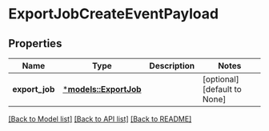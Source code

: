 # ExportJobCreateEventPayload

## Properties
Name | Type | Description | Notes
------------ | ------------- | ------------- | -------------
**export_job** | [***models::ExportJob**](ExportJob.md) |  | [optional] [default to None]

[[Back to Model list]](../README.md#documentation-for-models) [[Back to API list]](../README.md#documentation-for-api-endpoints) [[Back to README]](../README.md)


